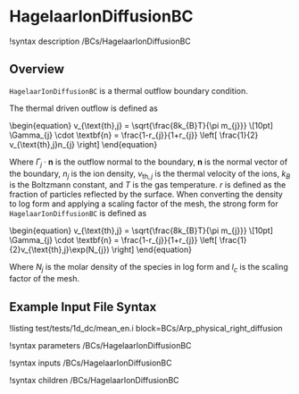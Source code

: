 # HagelaarIonDiffusionBC

!syntax description /BCs/HagelaarIonDiffusionBC

## Overview

`HagelaarIonDiffusionBC` is a thermal outflow boundary condition.

The thermal driven outflow is defined as

\begin{equation}
v_{\text{th},j} = \sqrt{\frac{8k_{B}T}{\pi m_{j}}} \\[10pt]
\Gamma_{j} \cdot \textbf{n} = \frac{1-r_{j}}{1+r_{j}} \left[ \frac{1}{2}
v_{\text{th},j}n_{j} \right]
\end{equation}

Where $\Gamma_j \cdot \textbf{n}$ is the outflow normal to the boundary, $\textbf{n}$ is the normal vector of the boundary, $n_{j}$ is the ion density, $v_{\text{th},j}$ is the thermal velocity of the ions, $k_{B}$ is the Boltzmann constant, and $T$ is the gas temperature. $r$ is defined as the fraction of particles reflected by the surface. When converting the density to log form and applying a scaling
factor of the mesh, the strong form for `HagelaarIonDiffusionBC` is defined as

\begin{equation}
v_{\text{th},j} = \sqrt{\frac{8k_{B}T}{\pi m_{j}}} \\[10pt]
\Gamma_{j} \cdot \textbf{n} = \frac{1-r_{j}}{1+r_{j}} \left[ \frac{1}{2}v_{\text{th},j}\exp(N_{j}) \right]
\end{equation}

Where $N_{j}$ is the molar density of the species in log form and
$l_{c}$ is the scaling factor of the mesh.

## Example Input File Syntax


!listing test/tests/1d_dc/mean_en.i block=BCs/Arp_physical_right_diffusion

!syntax parameters /BCs/HagelaarIonDiffusionBC

!syntax inputs /BCs/HagelaarIonDiffusionBC

!syntax children /BCs/HagelaarIonDiffusionBC
